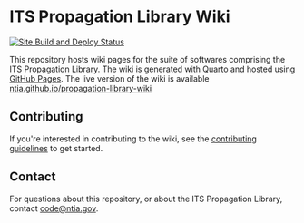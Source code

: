 # ITS Propagation Library Wiki

[![Site Build and Deploy Status][gh-actions-badge]][gh-actions-link]

[gh-actions-badge]: https://github.com/NTIA/propagation-library-wiki/actions/workflows/quarto-publish.yml/badge.svg
[gh-actions-link]: https://ntia.github.io/propagation-library-wiki

This repository hosts wiki pages for the suite of softwares comprising the
ITS Propagation Library. The wiki is generated with [Quarto](https://quarto.org/)
and hosted using [GitHub Pages](https://pages.github.com/). The live version of the
wiki is available [ntia.github.io/propagation-library-wiki](https://ntia.github.io/propagation-library-wiki)

## Contributing

If you're interested in contributing to the wiki, see the [contributing guidelines](CONTRIBUTING.md)
to get started.

## Contact

For questions about this repository, or about the ITS Propagation Library, contact
<code@ntia.gov>.
